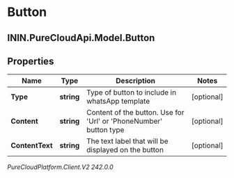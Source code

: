 # Button

## ININ.PureCloudApi.Model.Button

## Properties

|Name | Type | Description | Notes|
|------------ | ------------- | ------------- | -------------|
| **Type** | **string** | Type of button to include in whatsApp template | [optional] |
| **Content** | **string** | Content of the button. Use for &#39;Url&#39; or &#39;PhoneNumber&#39; button type | [optional] |
| **ContentText** | **string** | The text label that will be displayed on the button | [optional] |



_PureCloudPlatform.Client.V2 242.0.0_
